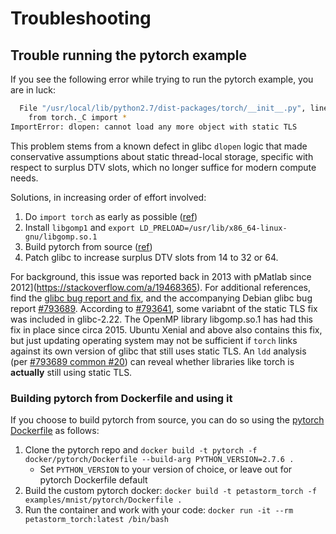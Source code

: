 # Troubleshooting

## Trouble running the pytorch example

If you see the following error while trying to run the pytorch example, you are in luck:
```bash
  File "/usr/local/lib/python2.7/dist-packages/torch/__init__.py", line 80, in <module>
    from torch._C import *
ImportError: dlopen: cannot load any more object with static TLS
```

This problem stems from a known defect in glibc `dlopen` logic that made conservative
assumptions about static thread-local storage, specific with respect to surplus
DTV slots, which no longer suffice for modern compute needs.

Solutions, in increasing order of effort involved:
1. Do `import torch` as early as possible ([ref](https://github.com/tensorflow/models/issues/523#issuecomment-272754029))
2. Install `libgomp1` and `export LD_PRELOAD=/usr/lib/x86_64-linux-gnu/libgomp.so.1`
3. Build pytorch from source ([ref](https://github.com/pytorch/pytorch/issues/643))
4. Patch glibc to increase surplus DTV slots from 14 to 32 or 64.

For background, this issue was reported back in 2013 with pMatlab since 2012](https://stackoverflow.com/a/19468365).
For additional references, find the [glibc bug report and fix](https://sourceware.org/bugzilla/show_bug.cgi?id=17620),
and the accompanying Debian glibc bug report [#793689](https://bugs.debian.org/cgi-bin/bugreport.cgi?bug=793689).
According to [#793641](https://bugs.debian.org/cgi-bin/bugreport.cgi?bug=793641),
some variabnt of the static TLS fix was included in glibc-2.22.
The OpenMP library libgomp.so.1 has had this fix in place since circa 2015.
Ubuntu Xenial and above also contains this fix, but just updating operating system
may not be sufficient if `torch` links against its own version of glibc that
still uses static TLS.
An `ldd` analysis (per [#793689 common #20](https://bugs.debian.org/cgi-bin/bugreport.cgi?bug=793689#24))
can reveal whether libraries like torch is __actually__ still using static TLS.

### Building pytorch from Dockerfile and using it

If you choose to build pytorch from source, you can do so using the
[pytorch Dockerfile](https://github.com/pytorch/pytorch/blob/master/docker/pytorch/Dockerfile) as follows:

1. Clone the pytorch repo and `docker build -t pytorch -f docker/pytorch/Dockerfile --build-arg PYTHON_VERSION=2.7.6 .`
    * Set `PYTHON_VERSION` to your version of choice, or leave out for pytorch Dockerfile default
2. Build the custom pytorch docker: `docker build -t petastorm_torch -f examples/mnist/pytorch/Dockerfile .`
3. Run the container and work with your code: `docker run -it --rm petastorm_torch:latest /bin/bash`
